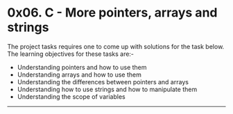 # 0x06. C - More pointers, arrays and strings

The project tasks requires one to come up with solutions for the task below. The learning objectives for these tasks are:-
+ Understanding pointers and how to use them
+ Understanding arrays and how to use them
+ Understanding the differences between pointers and arrays
+ Understanding how to use strings and how to manipulate them
+ Understanding the scope of variables 

-----------------------------------

